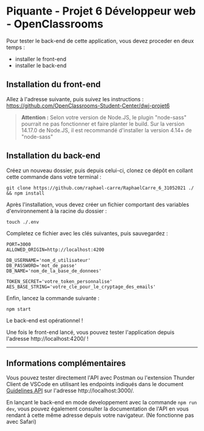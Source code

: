 Piquante - Projet 6 Développeur web - OpenClassrooms
====================================================

Pour tester le back-end de cette application, vous devez proceder en deux temps :
- installer le front-end
- installer le back-end

Installation du front-end
-------------------------
Allez à l'adresse suivante, puis suivez les instructions :  
https://github.com/OpenClassrooms-Student-Center/dwj-projet6

> **Attention :** Selon votre version de Node.JS, le plugin "node-sass" pourrait ne pas fonctionner et faire planter le build. Sur la version 14.17.0 de Node.JS, il est recommandé d'installer la version 4.14+ de "node-sass"

Installation du back-end
------------------------
Créez un nouveau dossier, puis depuis celui-ci, clonez ce dépôt en collant cette commande dans votre terminal :
    
    git clone https://github.com/raphael-carre/RaphaelCarre_6_31052021 ./ && npm install

Après l'installation, vous devez créer un fichier comportant des variables d'environnement à la racine du dossier :

    touch ./.env

Completez ce fichier avec les clés suivantes, puis sauvegardez :

    PORT=3000
    ALLOWED_ORIGIN=http://localhost:4200

    DB_USERNAME='nom_d_utilisateur'
    DB_PASSWORD='mot_de_passe'
    DB_NAME='nom_de_la_base_de_donnees'

    TOKEN_SECRET='votre_token_personnalise'
    AES_BASE_STRING='votre_cle_pour_le_cryptage_des_emails'

Enfin, lancez la commande suivante :

    npm start

Le back-end est opérationnel !  

Une fois le front-end lancé, vous pouvez tester l'application depuis l'adresse http://localhost:4200/ !

***

Informations complémentaires
----------------------------
Vous pouvez tester directement l'API avec Postman ou l'extension Thunder Client de VSCode en utilisant les endpoints indiqués dans le document [Guidelines API](docs/Guidelines+API.pdf) sur l'adresse http://localhost:3000/.  

En lançant le back-end en mode developpement avec la commande `npm run dev`, vous pouvez également consulter la documentation de l'API en vous rendant à cette même adresse depuis votre navigateur. (Ne fonctionne pas avec Safari)


